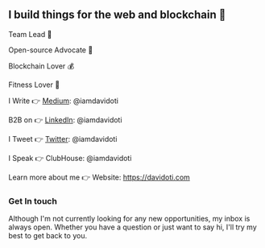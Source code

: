 
## I build things for the web and blockchain 🌱

Team Lead 🏅

Open-source Advocate 📡

Blockchain Lover 💰

Fitness Lover 💪

I Write
👉 [Medium](https://medium.com/@iamdavidoti): @iamdavidoti

B2B on
👉 [LinkedIn](https://www.linkedin.com/in/iamdavidoti/): @iamdavidoti

I Tweet 
👉 [Twitter](https://twitter.com/iamdavidoti): @iamdavidoti

I Speak
👉 ClubHouse: @iamdavidoti

Learn more about me
👉 Website: https://davidoti.com

### Get In touch

Although I'm not currently looking for any new opportunities, my inbox is always open. Whether you have a question or just want to say hi, I'll try my best to get back to you.

